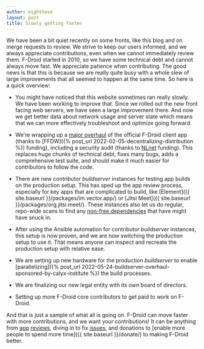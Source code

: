 ```yaml
---
author: eighthave
layout: post
title: Slowly getting faster
---
```


We have been a bit quiet recently on some fronts, like this blog and on merge requests to review.  We strive to keep our users informed, and we always appreciate contributions, even when we cannot immediately review them. F-Droid started in 2010, so we have some technical debt and cannot always move fast.  We appreciate patience when contributing.  The good news is that this is because we are really quite busy with a whole slew of large improvements that all seemed to happen at the same time.  So here is a quick overview:

* You might have noticed that this website sometimes ran really slowly.  We have been working to improve that.  Since we rolled out the new front facing web servers, we have seen a large improvement there.  And now we get better data about network usage and server state which means that we can more effectively troubleshoot and optimize going forward.

* We're wrapping up a [major overhaul](https://gitlab.com/fdroid/fdroidclient/-/milestones/49) of the official F-Droid client app (thanks to [FFDW]({% post_url 2022-02-05-decentralizing-distribution %}) funding), including a security audit (thanks to [NLnet](https://nlnet.nl/project/F-Droid-Trackers/) funding).  This replaces huge chunks of technical debt, fixes many bugs, adds a comprehensive test suite, and should make it much easier for contributors to follow the code.

* There are new contributor _buildserver_ instances for testing app builds on the production setup.  This has sped up the app review process, especially for key apps that are complicated to build, like [Element]({{ site.baseurl }}/packages/im.vector.app/) or [Jitsi Meet]({{ site.baseurl }}/packages/org.jitsi.meet/). These instances also let us do regular, repo-wide scans to find any [non-free dependencies](https://gitlab.com/fdroid/fdroidserver/-/issues/1004) that have might have snuck in.

* After using the Ansible automation for contributor _buildserver_ instances, this setup is now proven, and we are now switching the production setup to use it.  That means anyone can inspect and recreate the production setup with relative ease.

* We are setting up new hardware for the production _buildserver_ to enable [parallelizing]({% post_url 2022-05-24-buildserver-overhaul-sponsored-by-calyx-institute %}) the build processes.

* We are finalizing our new legal entity with its own board of directors.

* Setting up more F-Droid core contributors to get paid to work on F-Droid.

And that is just a sample of what all is going on.  F-Droid can move faster with more contributions, and we want your contributions!  It can be anything from [app](https://gitlab.com/fdroid/rfp/-/issues) [reviews](https://gitlab.com/fdroid/fdroiddata/-/merge_requests), diving in to fix [issues](https://gitlab.com/groups/fdroid/-/issues/?sort=updated_desc&state=opened&label_name%5B%5D=help-wanted), and donations to [enable more people to spend more time]({{ site.baseurl }}/donate/) to making F-Droid better.
